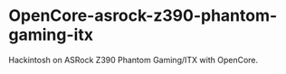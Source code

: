 # OpenCore-asrock-z390-phantom-gaming-itx
Hackintosh on ASRock Z390 Phantom Gaming/ITX with OpenCore.
